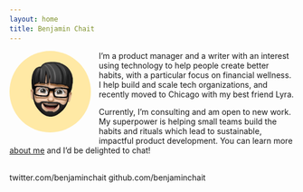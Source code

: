 ```yaml
---
layout: home
title: Benjamin Chait
---
```

<img src="/assets/img/IMG_0534.jpeg" style="float: left; width: 9rem; border-radius: 50%; margin: 0 1em 1em 0;" />

<p>I’m a product manager and a writer with an interest using technology to help people create better habits, with a particular focus on financial wellness. I help build and scale tech organizations, and recently moved to Chicago with my best friend Lyra.</p>

<p>Currently, I’m consulting and am open to new work. My superpower is helping small teams build the habits and rituals which lead to sustainable, impactful product development. You can learn more <a href="/about">about me</a> and I’d be delighted to chat!</p>

<div style="clear: both;">&nbsp;</div>

<!-- https://indieweb.org/rel-me -->
<link href="https://twitter.com/benjaminchait" rel="me">twitter.com/benjaminchait</a>
<link href="https://github.com/benjaminchait" rel="me">github.com/benjaminchait</a>
<!-- end https://indieweb.org/rel-me -->
